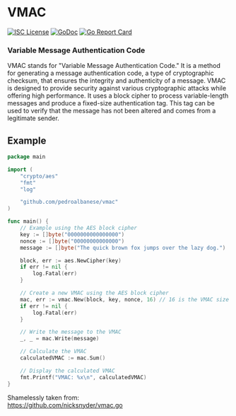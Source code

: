 # VMAC
[![ISC License](http://img.shields.io/badge/license-ISC-blue.svg)](https://github.com/pedroalbanese/vmac/blob/master/LICENSE.md) 
[![GoDoc](https://godoc.org/github.com/pedroalbanese/vmac?status.png)](http://godoc.org/github.com/pedroalbanese/vmac)
[![Go Report Card](https://goreportcard.com/badge/github.com/pedroalbanese/vmac)](https://goreportcard.com/report/github.com/pedroalbanese/vmac)

### Variable Message Authentication Code
VMAC stands for "Variable Message Authentication Code." It is a method for generating a message authentication code, a type of cryptographic checksum, that ensures the integrity and authenticity of a message. VMAC is designed to provide security against various cryptographic attacks while offering high performance. It uses a block cipher to process variable-length messages and produce a fixed-size authentication tag. This tag can be used to verify that the message has not been altered and comes from a legitimate sender.
## Example
```go
package main

import (
	"crypto/aes"
	"fmt"
	"log"

	"github.com/pedroalbanese/vmac"
)

func main() {
	// Example using the AES block cipher
	key := []byte("0000000000000000")
	nonce := []byte("00000000000000")
	message := []byte("The quick brown fox jumps over the lazy dog.")

	block, err := aes.NewCipher(key)
	if err != nil {
		log.Fatal(err)
	}

	// Create a new VMAC using the AES block cipher
	mac, err := vmac.New(block, key, nonce, 16) // 16 is the VMAC size in bytes
	if err != nil {
		log.Fatal(err)
	}

	// Write the message to the VMAC
	_, _ = mac.Write(message)

	// Calculate the VMAC
	calculatedVMAC := mac.Sum()

	// Display the calculated VMAC
	fmt.Printf("VMAC: %x\n", calculatedVMAC)
}
```

Shamelessly taken from:  
https://github.com/nicksnyder/vmac.go
